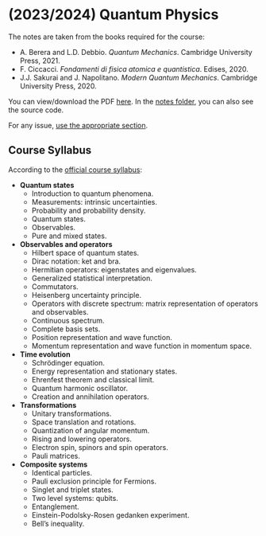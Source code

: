 # (2023/2024) Quantum Physics
The notes are taken from the books required for the course: 

- A. Berera and L.D. Debbio. _Quantum Mechanics_. Cambridge University Press, 2021.
- F. Ciccacci. _Fondamenti di fisica atomica e quantistica_. Edises, 2020.
- J.J. Sakurai and J. Napolitano. _Modern Quantum Mechanics_. Cambridge University Press, 2020.

You can view/download the PDF [here](notes/quantum-physics.pdf). In the [notes folder](notes/), you can also see the source code.

For any issue, [use the appropriate section](https://github.com/AndreVale69/HPC-E-PoliMI-university-notes/issues).

## Course Syllabus

According to the [official course syllabus](https://www11.ceda.polimi.it/schedaincarico/schedaincarico/controller/scheda_pubblica/SchedaPublic.do?&evn_default=evento&c_classe=811796&polij_device_category=DESKTOP&__pj0=0&__pj1=6f90ce131c2c4da935b47fc46d0f53c4):

- **Quantum states**
  - Introduction to quantum phenomena.
  - Measurements: intrinsic uncertainties.
  - Probability and probability density.
  - Quantum states.
  - Observables.
  - Pure and mixed states.
- **Observables and operators**
  - Hilbert space of quantum states.
  - Dirac notation: ket and bra.
  - Hermitian operators: eigenstates and eigenvalues.
  - Generalized statistical interpretation.
  - Commutators.
  - Heisenberg uncertainty principle.
  - Operators with discrete spectrum: matrix representation of operators and observables.
  - Continuous spectrum.
  - Complete basis sets.
  - Position representation and wave function.
  - Momentum representation and wave function in momentum space.
- **Time evolution**
  - Schrödinger equation.
  - Energy representation and stationary states.
  - Ehrenfest theorem and classical limit.
  - Quantum harmonic oscillator.
  - Creation and annihilation operators.
- **Transformations**
  - Unitary transformations.
  - Space translation and rotations.
  - Quantization of angular momentum.
  - Rising and lowering operators.
  - Electron spin, spinors and spin operators.
  - Pauli matrices.
- **Composite systems**
  - Identical particles.
  - Pauli exclusion principle for Fermions.
  - Singlet and triplet states.
  - Two level systems: qubits.
  - Entanglement.
  - Einstein-Podolsky-Rosen gedanken experiment.
  - Bell’s inequality.

